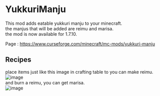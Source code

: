 # YukkuriManju
This mod adds eatable yukkuri manju to your minecraft.  
the manjus that will be added are reimu and marisa.    
the mod is now available for 1.7.10.

Page : https://www.curseforge.com/minecraft/mc-mods/yukkuri-manju

## Recipes

place items just like this image in crafting table to you can make reimu.  
![image](https://user-images.githubusercontent.com/51872161/131226931-bef70056-6f79-48ae-835a-3e4c51112ccb.png)  
and burn a reimu, you can get marisa.  
![image](https://user-images.githubusercontent.com/51872161/131226937-c9a639f9-cbf6-4f70-ae64-eab80a3182df.png)
